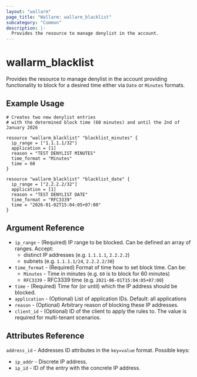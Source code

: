 ```yaml
---
layout: "wallarm"
page_title: "Wallarm: wallarm_blacklist"
subcategory: "Common"
description: |-
  Provides the resource to manage denylist in the account.
---
```


# wallarm_blacklist

Provides the resource to manage denylist in the account providing functionality to block for a desired time either via `Date` or `Minutes` formats.

## Example Usage

```hcl
# Creates two new denylist entries
# with the determined block time (60 minutes) and until the 2nd of January 2026

resource "wallarm_blacklist" "blacklist_minutes" {
  ip_range = ["1.1.1.1/32"]
  application = [1]
  reason = "TEST DENYLIST MINUTES"
  time_format = "Minutes"
  time = 60
}

resource "wallarm_blacklist" "blacklist_date" {
  ip_range = ["2.2.2.2/32"]
  application = [1]
  reason = "TEST DENYLIST DATE"
  time_format = "RFC3339"
  time = "2026-01-02T15:04:05+07:00"
}
```

## Argument Reference

* `ip_range` - (Required) IP range to be blocked. Can be defined an array of ranges. Accept:
  - distinct IP addresses (e.g. `1.1.1.1`, `2.2.2.2`)
  - subnets (e.g. `1.1.1.1/24`, `2.2.2.2/30`)
* `time_format` - (Required) Format of time how to set block time. 
  Can be:
  - `Minutes` - Time in minutes (e.g. `60` is to block for 60 minutes)
  - `RFC3339` - RFC3339 time (e.g. `2021-06-01T15:04:05+07:00`)
* `time` - (Required) Time for (or until) which the IP address should be blocked.
* `application` - (Optional) List of application IDs. 
  Default: all applications
* `reason` - (Optional) Arbitrary reason of blocking these IP addresses.
* `client_id` - (Optional) ID of the client to apply the rules to. The value is required for multi-tenant scenarios.

## Attributes Reference

`address_id` - Addresses ID attributes in the `key=value` format. Possible keys:

- `ip_addr` - Discrete IP address.
- `ip_id` - ID of the entry with the concrete IP address.
